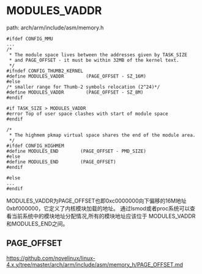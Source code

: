 MODULES_VADDR
========================================

path: arch/arm/include/asm/memory.h
```
#ifdef CONFIG_MMU
...
/*
 * The module space lives between the addresses given by TASK_SIZE
 * and PAGE_OFFSET - it must be within 32MB of the kernel text.
 */
#ifndef CONFIG_THUMB2_KERNEL
#define MODULES_VADDR        (PAGE_OFFSET - SZ_16M)
#else
/* smaller range for Thumb-2 symbols relocation (2^24)*/
#define MODULES_VADDR        (PAGE_OFFSET - SZ_8M)
#endif

#if TASK_SIZE > MODULES_VADDR
#error Top of user space clashes with start of module space
#endif

/*
 * The highmem pkmap virtual space shares the end of the module area.
 */
#ifdef CONFIG_HIGHMEM
#define MODULES_END        (PAGE_OFFSET - PMD_SIZE)
#else
#define MODULES_END        (PAGE_OFFSET)
#endif

#else
...
#endif
```

MODULES_VADDR为PAGE_OFFSET也即0xc0000000向下偏移的16M地址0xbf000000，它定义了内核模块加载的地址。
通过lsmod或者proc系统可以查看当前系统中的模块地址分配情况,所有的模块地址应该位于
MODULES_VADDR和MODULES_END之间。

PAGE_OFFSET
----------------------------------------

https://github.com/novelinux/linux-4.x.y/tree/master/arch/arm/include/asm/memory_h/PAGE_OFFSET.md